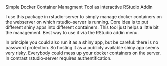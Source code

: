 Simple Docker Container Managment Tool as interactive RStudio Addin

I use this package in rstudio-server to simply manage docker containers on the webserver on which rstudio-server is running. Core idea is to put different shiny apps into different containers. This tool just helps a little bit the management. Best way to use it via the RStudio addin menu.

In principle you could also run it as a shiny app, but be careful: there is no password protection. So hosting it as a publicly available shiny app seems very risky. Everybody could mess up your docker containers on the server. In contrast rstudio-server requires authentification.

